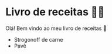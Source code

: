 # Livro de receitas :woman_cook:

Olá! Bem vindo ao meu livro de receitas :wave:

- Strogonoff de carne
- Pavê
